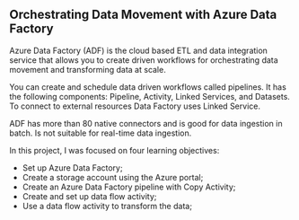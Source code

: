 ## Orchestrating Data Movement with Azure Data Factory

Azure Data Factory (ADF) is the cloud based ETL and data integration service that allows you to create driven workflows for orchestrating data movement and transforming data at scale. 

You can create and schedule data driven workflows called pipelines. It has the following components: Pipeline, Activity, Linked Services, and Datasets. To connect to external resources Data Factory uses Linked Service.

ADF has more than 80 native connectors and is good for data ingestion in batch. Is not suitable for real-time data ingestion.

In this project, I was focused on four learning objectives:

- Set up Azure Data Factory;
- Create a storage account using the Azure portal;
- Create an Azure Data Factory pipeline with Copy Activity;
- Create and set up data flow activity;
- Use a data flow activity to transform the data;


